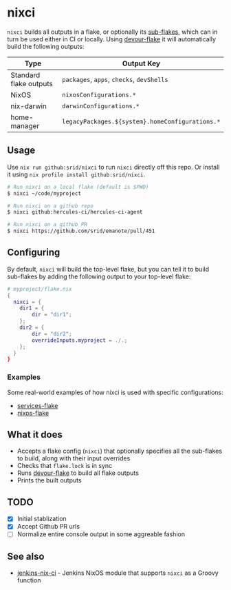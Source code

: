 # nixci

`nixci` builds all outputs in a flake, or optionally its [sub-flakes](https://github.com/hercules-ci/flake-parts/issues/119), which can in turn be used either in CI or locally. Using [devour-flake] it will automatically build the following outputs:

| Type | Output Key |
| -- | -- |
| Standard flake outputs | `packages`, `apps`, `checks`, `devShells` |
| NixOS | `nixosConfigurations.*` |
| nix-darwin | `darwinConfigurations.*` |
| home-manager | `legacyPackages.${system}.homeConfigurations.*` |

## Usage

Use `nix run github:srid/nixci` to run `nixci` directly off this repo. Or install it using `nix profile install github:srid/nixci`.

```sh
# Run nixci on a local flake (default is $PWD)
$ nixci ~/code/myproject

# Run nixci on a github repo
$ nixci github:hercules-ci/hercules-ci-agent

# Run nixci on a github PR
$ nixci https://github.com/srid/emanote/pull/451
```

## Configuring

By default, `nixci` will build the top-level flake, but you can tell it to build sub-flakes by adding the following output to your top-level flake:

```nix
# myproject/flake.nix
{
  nixci = {
    dir1 = {
        dir = "dir1";
    };
    dir2 = {
        dir = "dir2";
        overrideInputs.myproject = ./.;
    };
  }
}
```

### Examples

Some real-world examples of how nixci is used with specific configurations:

- [services-flake](https://github.com/juspay/services-flake/blob/197fc1c4d07d09f4e01dd935450608c35393b102/flake.nix#L10-L24)
- [nixos-flake](https://github.com/srid/nixos-flake/blob/4af32875e7cc6df440c5f5cf93c67af41902768b/flake.nix#L29-L45)

## What it does

- Accepts a flake config (`nixci`) that optionally specifies all the sub-flakes to build, along with their input overrides
- Checks that `flake.lock` is in sync
- Runs [devour-flake](https://github.com/srid/devour-flake) to build all flake outputs
- Prints the built outputs

## TODO

- [x] Initial stablization
- [x] Accept Github PR urls
- [ ] Normalize entire console output in some aggreable fashion

[devour-flake]: https://github.com/srid/devour-flake

## See also

- [jenkins-nix-ci](https://github.com/juspay/jenkins-nix-ci) - Jenkins NixOS module that supports `nixci` as a Groovy function
